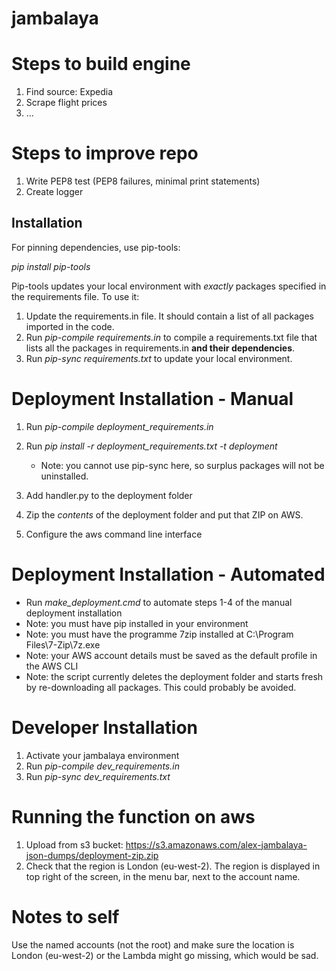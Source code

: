 # jambalaya

# Steps to build engine
1. Find source: Expedia
2. Scrape flight prices
3. ...

# Steps to improve repo
1. Write PEP8 test (PEP8 failures, minimal print statements)
2. Create logger

## Installation
For pinning dependencies, use pip-tools:

*pip install pip-tools*

Pip-tools updates your local environment with *exactly* packages specified in the requirements file. To use it:

1. Update the requirements.in file. It should contain a list of all packages imported in the code.
2. Run *pip-compile requirements.in* to compile a requirements.txt file
   that lists all the packages in requirements.in **and their dependencies**.
3. Run *pip-sync requirements.txt* to update your local environment.

# Deployment Installation - Manual
1. Run *pip-compile deployment_requirements.in*
2. Run *pip install -r deployment_requirements.txt -t deployment*

    - Note: you cannot use pip-sync here, so surplus packages will not be uninstalled.

3. Add handler.py to the deployment folder
4. Zip the *contents* of the deployment folder and put that ZIP on AWS.
5. Configure the aws command line interface

# Deployment Installation - Automated
- Run *make_deployment.cmd* to automate steps 1-4 of the manual deployment installation
- Note: you must have pip installed in your environment
- Note: you must have the programme 7zip installed at C:\Program Files\7-Zip\7z.exe
- Note: your AWS account details must be saved as the default profile in the AWS CLI
- Note: the script currently deletes the deployment folder and starts fresh by re-downloading all
  packages. This could probably be avoided.

# Developer Installation
1. Activate your jambalaya environment
2. Run *pip-compile dev_requirements.in*
3. Run *pip-sync dev_requirements.txt*

# Running the function on aws
1. Upload from s3 bucket: https://s3.amazonaws.com/alex-jambalaya-json-dumps/deployment-zip.zip
2. Check that the region is London (eu-west-2). The region is displayed in top right of the screen,
   in the menu bar, next to the account name.

# Notes to self
Use the named accounts (not the root) and make sure the location is London (eu-west-2) or the Lambda might go missing, which would be sad.
